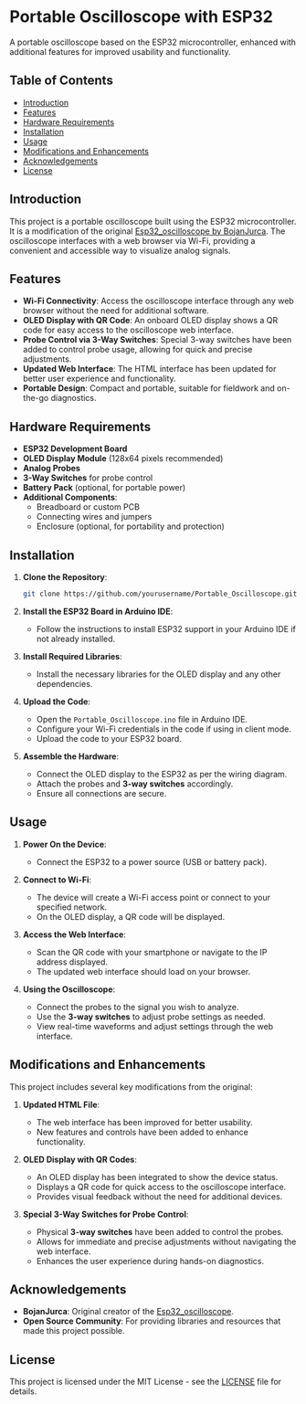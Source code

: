 # Portable Oscilloscope with ESP32

A portable oscilloscope based on the ESP32 microcontroller, enhanced with additional features for improved usability and functionality.

## Table of Contents

- [Introduction](#introduction)
- [Features](#features)
- [Hardware Requirements](#hardware-requirements)
- [Installation](#installation)
- [Usage](#usage)
- [Modifications and Enhancements](#modifications-and-enhancements)
- [Acknowledgements](#acknowledgements)
- [License](#license)

## Introduction

This project is a portable oscilloscope built using the ESP32 microcontroller. It is a modification of the original [Esp32_oscilloscope by BojanJurca](https://github.com/BojanJurca/Esp32_oscilloscope). The oscilloscope interfaces with a web browser via Wi-Fi, providing a convenient and accessible way to visualize analog signals.

## Features

- **Wi-Fi Connectivity**: Access the oscilloscope interface through any web browser without the need for additional software.
- **OLED Display with QR Code**: An onboard OLED display shows a QR code for easy access to the oscilloscope web interface.
- **Probe Control via 3-Way Switches**: Special 3-way switches have been added to control probe usage, allowing for quick and precise adjustments.
- **Updated Web Interface**: The HTML interface has been updated for better user experience and functionality.
- **Portable Design**: Compact and portable, suitable for fieldwork and on-the-go diagnostics.

## Hardware Requirements

- **ESP32 Development Board**
- **OLED Display Module** (128x64 pixels recommended)
- **Analog Probes**
- **3-Way Switches** for probe control
- **Battery Pack** (optional, for portable power)
- **Additional Components**:
  - Breadboard or custom PCB
  - Connecting wires and jumpers
  - Enclosure (optional, for portability and protection)

## Installation

1. **Clone the Repository**:

   ```bash
   git clone https://github.com/yourusername/Portable_Oscilloscope.git
   ```

2. **Install the ESP32 Board in Arduino IDE**:
   - Follow the instructions to install ESP32 support in your Arduino IDE if not already installed.

3. **Install Required Libraries**:
   - Install the necessary libraries for the OLED display and any other dependencies.

4. **Upload the Code**:
   - Open the `Portable_Oscilloscope.ino` file in Arduino IDE.
   - Configure your Wi-Fi credentials in the code if using in client mode.
   - Upload the code to your ESP32 board.

5. **Assemble the Hardware**:
   - Connect the OLED display to the ESP32 as per the wiring diagram.
   - Attach the probes and **3-way switches** accordingly.
   - Ensure all connections are secure.

## Usage

1. **Power On the Device**:
   - Connect the ESP32 to a power source (USB or battery pack).

2. **Connect to Wi-Fi**:
   - The device will create a Wi-Fi access point or connect to your specified network.
   - On the OLED display, a QR code will be displayed.

3. **Access the Web Interface**:
   - Scan the QR code with your smartphone or navigate to the IP address displayed.
   - The updated web interface should load on your browser.

4. **Using the Oscilloscope**:
   - Connect the probes to the signal you wish to analyze.
   - Use the **3-way switches** to adjust probe settings as needed.
   - View real-time waveforms and adjust settings through the web interface.

## Modifications and Enhancements

This project includes several key modifications from the original:

1. **Updated HTML File**:
   - The web interface has been improved for better usability.
   - New features and controls have been added to enhance functionality.

2. **OLED Display with QR Codes**:
   - An OLED display has been integrated to show the device status.
   - Displays a QR code for quick access to the oscilloscope interface.
   - Provides visual feedback without the need for additional devices.

3. **Special 3-Way Switches for Probe Control**:
   - Physical **3-way switches** have been added to control the probes.
   - Allows for immediate and precise adjustments without navigating the web interface.
   - Enhances the user experience during hands-on diagnostics.

## Acknowledgements

- **BojanJurca**: Original creator of the [Esp32_oscilloscope](https://github.com/BojanJurca/Esp32_oscilloscope).
- **Open Source Community**: For providing libraries and resources that made this project possible.

## License

This project is licensed under the MIT License - see the [LICENSE](LICENSE) file for details.
